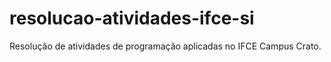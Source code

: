 # resolucao-atividades-ifce-si
Resolução de atividades de programação aplicadas no IFCE Campus Crato.

